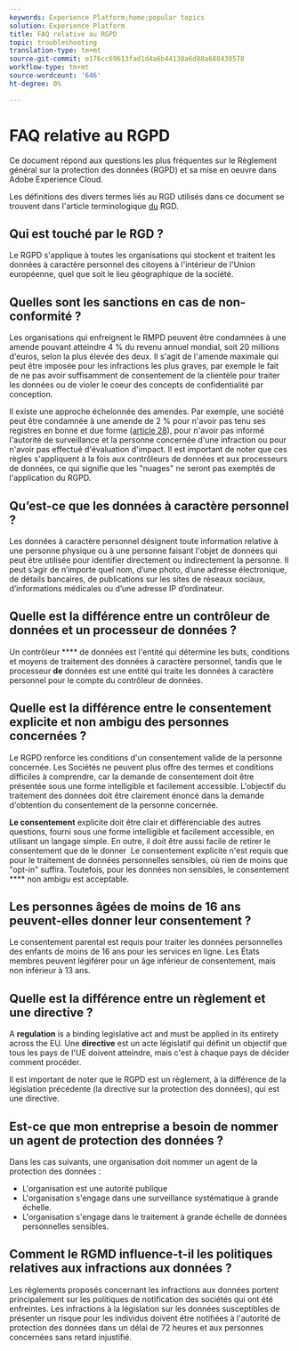 ```yaml
---
keywords: Experience Platform;home;popular topics
solution: Experience Platform
title: FAQ relative au RGPD
topic: troubleshooting
translation-type: tm+mt
source-git-commit: e176cc69613fad1d4a6b44138a6d88a688438578
workflow-type: tm+mt
source-wordcount: '646'
ht-degree: 0%

---
```



# FAQ relative au RGPD

Ce document répond aux questions les plus fréquentes sur le Règlement général sur la protection des données (RGPD) et sa mise en oeuvre dans Adobe Experience Cloud.

Les définitions des divers termes liés au RGD utilisés dans ce document se trouvent dans l&#39;article terminologique [du](terminology.md) RGD.

## Qui est touché par le RGD ?

Le RGPD s&#39;applique à toutes les organisations qui stockent et traitent les données à caractère personnel des citoyens à l&#39;intérieur de l&#39;Union européenne, quel que soit le lieu géographique de la société.

## Quelles sont les sanctions en cas de non-conformité ?

Les organisations qui enfreignent le RMPD peuvent être condamnées à une amende pouvant atteindre 4 % du revenu annuel mondial, soit 20 millions d&#39;euros, selon la plus élevée des deux. Il s&#39;agit de l&#39;amende maximale qui peut être imposée pour les infractions les plus graves, par exemple le fait de ne pas avoir suffisamment de consentement de la clientèle pour traiter les données ou de violer le coeur des concepts de confidentialité par conception.

Il existe une approche échelonnée des amendes. Par exemple, une société peut être condamnée à une amende de 2 % pour n&#39;avoir pas tenu ses registres en bonne et due forme ([article 28](http://www.privacy-regulation.eu/en/article-28-processor-GDPR.htm)), pour n&#39;avoir pas informé l&#39;autorité de surveillance et la personne concernée d&#39;une infraction ou pour n&#39;avoir pas effectué d&#39;évaluation d&#39;impact. Il est important de noter que ces règles s&#39;appliquent à la fois aux contrôleurs de données et aux processeurs de données, ce qui signifie que les &quot;nuages&quot; ne seront pas exemptés de l&#39;application du RGPD.

## Qu’est-ce que les données à caractère personnel ?

Les données à caractère personnel désignent toute information relative à une personne physique ou à une personne faisant l&#39;objet de données qui peut être utilisée pour identifier directement ou indirectement la personne. Il peut s’agir de n’importe quel nom, d’une photo, d’une adresse électronique, de détails bancaires, de publications sur les sites de réseaux sociaux, d’informations médicales ou d’une adresse IP d’ordinateur.

## Quelle est la différence entre un contrôleur de données et un processeur de données ?

Un contrôleur **** de données est l&#39;entité qui détermine les buts, conditions et moyens de traitement des données à caractère personnel, tandis que le processeur **de** données est une entité qui traite les données à caractère personnel pour le compte du contrôleur de données.

## Quelle est la différence entre le consentement explicite et non ambigu des personnes concernées ?

Le RGPD renforce les conditions d&#39;un consentement valide de la personne concernée. Les Sociétés ne peuvent plus offre des termes et conditions difficiles à comprendre, car la demande de consentement doit être présentée sous une forme intelligible et facilement accessible. L&#39;objectif du traitement des données doit être clairement énoncé dans la demande d&#39;obtention du consentement de la personne concernée.

**Le consentement** explicite doit être clair et différenciable des autres questions, fourni sous une forme intelligible et facilement accessible, en utilisant un langage simple. En outre, il doit être aussi facile de retirer le consentement que de le donner &#x200B; Le consentement explicite n&#39;est requis que pour le traitement de données personnelles sensibles, où rien de moins que &quot;opt-in&quot; suffira. Toutefois, pour les données non sensibles, le consentement **** non ambigu est acceptable.

## Les personnes âgées de moins de 16 ans peuvent-elles donner leur consentement ?

Le consentement parental est requis pour traiter les données personnelles des enfants de moins de 16 ans pour les services en ligne. Les États membres peuvent légiférer pour un âge inférieur de consentement, mais non inférieur à 13 ans.

## Quelle est la différence entre un règlement et une directive ?

A **regulation** is a binding legislative act and must be applied in its entirety across the EU. Une **directive** est un acte législatif qui définit un objectif que tous les pays de l&#39;UE doivent atteindre, mais c&#39;est à chaque pays de décider comment procéder.

Il est important de noter que le RGPD est un règlement, à la différence de la législation précédente (la directive sur la protection des données), qui est une directive.

## Est-ce que mon entreprise a besoin de nommer un agent de protection des données ?

Dans les cas suivants, une organisation doit nommer un agent de la protection des données :

* L&#39;organisation est une autorité publique
* L&#39;organisation s&#39;engage dans une surveillance systématique à grande échelle.
* L&#39;organisation s&#39;engage dans le traitement à grande échelle de données personnelles sensibles.

## Comment le RGMD influence-t-il les politiques relatives aux infractions aux données ?

Les règlements proposés concernant les infractions aux données portent principalement sur les politiques de notification des sociétés qui ont été enfreintes. Les infractions à la législation sur les données susceptibles de présenter un risque pour les individus doivent être notifiées à l&#39;autorité de protection des données dans un délai de 72 heures et aux personnes concernées sans retard injustifié.